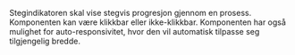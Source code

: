 Stegindikatoren skal vise stegvis progresjon gjennom en prosess. Komponenten kan være klikkbar eller ikke-klikkbar. Komponenten har også mulighet for auto-responsivitet, hvor den vil automatisk tilpasse seg tilgjengelig bredde.